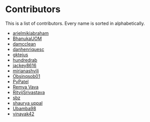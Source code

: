 # Contributors
This is a list of contributors.
Every name is sorted in alphabetically.

- [arielmikiabraham](https://github.com/arielmikiabraham)
- [BhanukaUOM](https://github.com/BhanukaUOM)
- [damcclean](https://github.com/damcclean)
- [danhenriquesc](https://github.com/danhenriquesc)
- [gktejus](https://github.com/gktejus)
- [hundredrab](https://github.com/hundredrab)
- [jackey8616](https://github.com/jackey8616)
- [mirianashvili](https://github.com/mirianashvili)
- [Obsinqsob01](https://github.com/Obsinqsob01)
- [PyPatel](https://github.com/PyPatel)
- [Remya Vava](https://github.com/remyapv)
- [RitvijSrivastava](https://github.com/RitvijSrivastava) 
- [sbz](https://github.com/sbz)
- [shaurya uppal](https://github.com/shauryauppal)
- [Ubamba98](https://github.com/ubamba98)
- [vinayak42](https://github.com/vinayak42)
